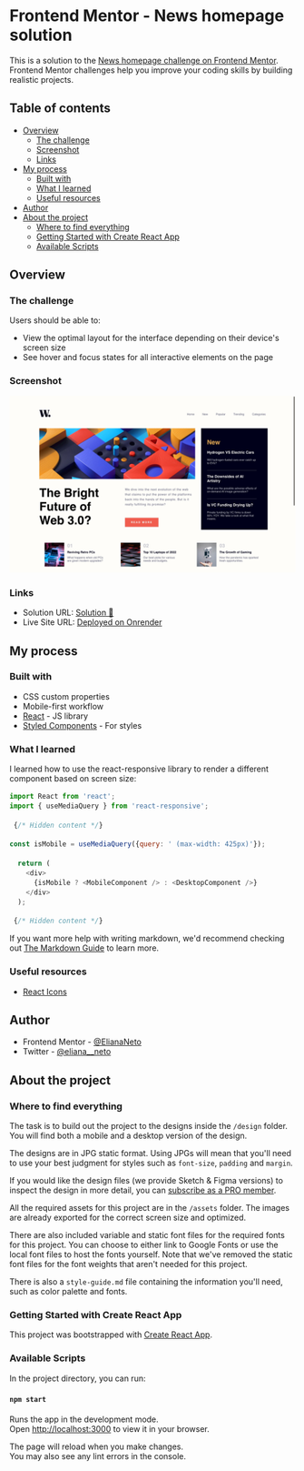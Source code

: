 # Frontend Mentor - News homepage solution

This is a solution to the [News homepage challenge on Frontend Mentor](https://www.frontendmentor.io/challenges/news-homepage-H6SWTa1MFl). Frontend Mentor challenges help you improve your coding skills by building realistic projects. 

## Table of contents

- [Overview](#overview)
  - [The challenge](#the-challenge)
  - [Screenshot](#screenshot)
  - [Links](#links)
- [My process](#my-process)
  - [Built with](#built-with)
  - [What I learned](#what-i-learned)
  - [Useful resources](#useful-resources)
- [Author](#author)
- [About the project](#about-the-project)
  - [Where to find everything](#where-to-find-everything)
  - [Getting Started with Create React App](#getting-started-with-create-react-app)
  - [Available Scripts](#available-Scripts)





## Overview

### The challenge

Users should be able to:

- View the optimal layout for the interface depending on their device's screen size
- See hover and focus states for all interactive elements on the page

### Screenshot

![](./screenshots/desktop.jpeg)

### Links

- Solution URL: [Solution 🎉](https://www.frontendmentor.io/solutions/responsive-homepage-2Q98xDI6cE)
- Live Site URL: [Deployed on Onrender](https://news-vrdt.onrender.com)

## My process

### Built with

- CSS custom properties
- Mobile-first workflow
- [React](https://reactjs.org/) - JS library
- [Styled Components](https://styled-components.com/) - For styles


### What I learned

I learned how to use the react-responsive library to render a different component based on screen size:

```js
import React from 'react';
import { useMediaQuery } from 'react-responsive';

 {/* Hidden content */}

const isMobile = useMediaQuery({query: ' (max-width: 425px)'});

  return (
    <div>
      {isMobile ? <MobileComponent /> : <DesktopComponent />}
    </div>
  );

 {/* Hidden content */}


```

If you want more help with writing markdown, we'd recommend checking out [The Markdown Guide](https://www.markdownguide.org/) to learn more.



### Useful resources

- [React Icons](https://react-icons.github.io/react-icons) 


## Author

- Frontend Mentor - [@ElianaNeto](https://www.frontendmentor.io/profile/ElianaNeto)
- Twitter - [@eliana__neto](https://twitter.com/eliana__neto)

## About the project

### Where to find everything

The task is to build out the project to the designs inside the `/design` folder. You will find both a mobile and a desktop version of the design. 

The designs are in JPG static format. Using JPGs will mean that you'll need to use your best judgment for styles such as `font-size`, `padding` and `margin`. 

If you would like the design files (we provide Sketch & Figma versions) to inspect the design in more detail, you can [subscribe as a PRO member](https://www.frontendmentor.io/pro).

All the required assets for this project are in the `/assets` folder. The images are already exported for the correct screen size and optimized.

There are also included variable and static font files for the required fonts for this project. You can choose to either link to Google Fonts or use the local font files to host the fonts yourself. Note that we've removed the static font files for the font weights that aren't needed for this project.

There is also a `style-guide.md` file containing the information you'll need, such as color palette and fonts.


### Getting Started with Create React App

This project was bootstrapped with [Create React App](https://github.com/facebook/create-react-app).

### Available Scripts

In the project directory, you can run:

#### `npm start`

Runs the app in the development mode.\
Open [http://localhost:3000](http://localhost:3000) to view it in your browser.

The page will reload when you make changes.\
You may also see any lint errors in the console.


